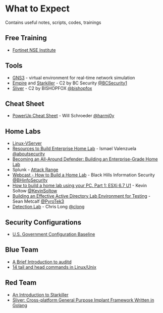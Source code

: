 # What to Expect
Contains useful notes, scripts, codes, trainings

## Free Training
* [Fortinet NSE Institute](https://training.fortinet.com) 

## Tools
* [GNS3](https://gns3.com/) - virtual environment for real-time network simulation
* [Empire](https://github.com/BC-SECURITY/Empire) and [Starkiller](https://github.com/BC-SECURITY/Starkiller) - C2 by BC Security [@BCSecurity1](https://twitter.com/BCSecurity1)
* [Sliver](https://github.com/BishopFox/sliver) - C2 by BISHOPFOX [@bishopfox](https://twitter.com/bishopfox) 

## Cheat Sheet
* [PowerUp Cheat Sheet](https://h4ck.co/wp-content/uploads/2017/11/PowerUp.pdf) - Will Schroeder [@harmj0y](https://twitter.com/harmj0y)

## Home Labs
* [Linux-VServer](http://linux-vserver.org/Welcome_to_Linux-VServer.org)
* [Resources to Build Enterprise Home Lab](https://github.com/aboutsecurity/blueteam_homelabs) - Ismael Valenzuela [@aboutsecurity](https://github.com/aboutsecurity)
* [Becoming an All-Around Defender: Building an Enterprise-Grade Home Lab](https://www.sans.org/blog/becoming-an-all-around-defender-building-an-enterprise-grade-home-lab)
* Splunk - [Attack Range](https://github.com/splunk/attack_range)
* [Webcast - How to Build a Home Lab](https://www.blackhillsinfosec.com/webcast-how-to-build-a-home-lab/) - Black Hills Information Security [@BHinfoSecurity](https://twitter.com/BHinfoSecurity)
* [How to build a home lab using your PC. Part 1: ESXi 6.7 U1](https://www.vmwareblog.org/build-home-lab-using-pc-part-1-esxi-6-7-u1/) - Kevin Soltow [@KevinSoltow](https://twitter.com/KevinSoltow/)
* [Building an Effective Active Directory Lab Environment for Testing](https://adsecurity.org/?p=2653) - Sean Metcalf [@PyroTek3](https://twitter.com/PyroTek3)
* [Detection Lab](https://github.com/clong/DetectionLab) - Chris Long [@clong](https://github.com/clong)

## Security Configurations
* [U.S. Government Configuration Baseline](https://csrc.nist.gov/Projects/United-States-Government-Configuration-Baseline)

## Blue Team
* [A Brief Introduction to auditd](https://security.blogoverflow.com/2013/01/a-brief-introduction-to-auditd/)
* [14 tail and head commands in Linux/Unix](https://www.linux.com/training-tutorials/14-tail-and-head-commands-linuxunix/)

## Red Team
* [An Introduction to Starkiller](https://www.bc-security.org/post/an-introduction-to-starkiller/)
* [Sliver: Cross-platform General Purpose Implant Framework Written in Golang](https://know.bishopfox.com/research/sliver)
